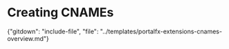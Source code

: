 # Creating CNAMEs

{"gitdown": "include-file", "file": "../templates/portalfx-extensions-cnames-overview.md"}
<!--
gitdown": "include-file", "file": "../templates/portalfx-extensions-glossary-cnames.md"}
-->